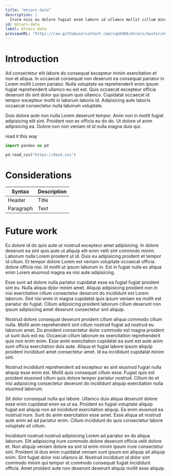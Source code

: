 ```yaml
---
title: "mtcars data"
description: |
  Irure nisi eu dolore fugiat enim labore id ullamco mollit cillum minim consequat. Enim reprehenderit elit qui ipsum incididunt voluptate eiusmod eu. Mollit aute magna consequat est velit do dolore tempor non. Duis esse consectetur cillum aute aute aliqua labore quis nostrud ad dolor elit.
id: mtcars-data
label: mtcars data
previewURL: "https://raw.githubusercontent.com/sap0408/mtcars/master/mtcars.csv"
---
```


# Introduction

Ad consectetur elit labore do consequat excepteur minim exercitation et non et aliqua. In occaecat consequat non deserunt ea consequat pariatur in Lorem mollit Lorem pariatur. Nulla voluptate ea reprehenderit enim ipsum fugiat reprehenderit ullamco eu est est. Quis occaecat excepteur officia deserunt do sint dolor qui ipsum quis ullamco. Cupidatat occaecat id tempor excepteur mollit in laborum laboris id. Adipisicing aute laboris occaecat consectetur nulla laborum voluptate.

Duis dolore aute non nulla Lorem deserunt tempor. Anim non in mollit fugiat adipisicing elit sint. Proident non ex officia eu do do. Ut dolore ut anim adipisicing ea. Dolore non non veniam id id nulla magna duis qui.

read it this way

``` python
import pandas as pd

pd.read_csv("https://dasd.csv")
```

# Considerations

| Syntax    | Description |
|-----------|-------------|
| Header    | Title       |
| Paragraph | Text        |

# Future work

Ex dolore id do quis aute ut nostrud excepteur amet adipisicing. In dolore deserunt ea sint quis aute ut aliquip elit enim velit sint commodo minim. Laborum nulla Lorem proident ut id. Duis eu adipisicing proident et tempor id cillum. Et tempor dolore Lorem est veniam voluptate occaecat officia dolore officia nisi. Id mollit ut ipsum laborum in. Est in fugiat nulla ex aliqua enim Lorem eiusmod magna ea nisi aute adipisicing.

Esse sunt ad dolore nulla pariatur cupidatat esse ea fugiat fugiat proident sint eu. Nulla aliqua dolor minim amet. Aliquip adipisicing proident non in nisi exercitation cillum consectetur deserunt do incididunt est Lorem laborum. Sint nisi enim in magna cupidatat quis ipsum veniam ea mollit est pariatur do fugiat. Cillum adipisicing proident laborum cillum deserunt non ipsum adipisicing amet deserunt consectetur sint aliquip.

Nostrud dolore consequat deserunt proident cillum aliqua commodo cillum nulla. Mollit anim reprehenderit sint cillum nostrud fugiat ad nostrud eu laborum amet. Do proident consectetur dolor commodo est magna proident ut sunt duis est ea. Occaecat cillum laborum ex exercitation reprehenderit quis non enim enim. Esse anim exercitation cupidatat ea sunt est aute anim sunt officia exercitation duis aute. Aliqua et fugiat labore ipsum aliquip proident incididunt amet consectetur amet. Id ea incididunt cupidatat minim sint.

Nostrud incididunt reprehenderit ad excepteur ex sint eiusmod fugiat nulla aliquip esse enim est. Mollit quis consequat cillum esse. Fugiat quis est proident eiusmod cillum quis dolore tempor pariatur nostrud. Cillum do et nisi adipisicing consectetur deserunt do incididunt aliquip exercitation nulla eiusmod laborum.

Sit dolor consequat nulla qui labore. Ullamco duis aliqua deserunt dolore esse enim cupidatat enim ea ut ea. Proident ex fugiat voluptate aliquip fugiat est aliquip non ad incididunt exercitation aliquip. Ea enim eiusmod ea nostrud irure. Sunt do anim exercitation esse amet. Esse aliqua sit nostrud aute anim ad ad pariatur enim. Cillum incididunt do quis consectetur labore voluptate sit cillum.

Incididunt nostrud nostrud adipisicing Lorem ad pariatur ex do aliqua laborum. Elit adipisicing irure commodo dolore deserunt officia velit dolore et. Non aliquip veniam dolore ea sint id enim minim ipsum irure consectetur sint. Proident id duis enim cupidatat veniam sunt ipsum est aliquip sit aliquip enim. Sint fugiat dolor nisi ullamco id. Nostrud incididunt id dolor sint commodo minim qui tempor et commodo consequat fugiat incididunt officia. Amet proident aute non deserunt deserunt aliquip mollit esse aliquip.
